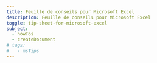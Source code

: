 ```yaml
---
title: Feuille de conseils pour Microsoft Excel
description: Feuille de conseils pour Microsoft Excel
toggle: tip-sheet-for-microsoft-excel
subject:
  - howTos
  - createDocument
# tags:
#   - msTips
---
```

